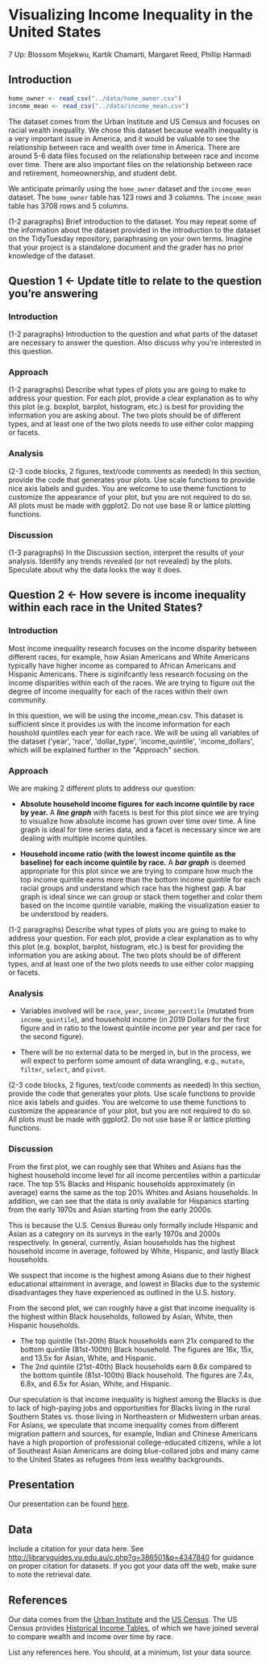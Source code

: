 Visualizing Income Inequality in the United States
================
7 Up: Blossom Mojekwu, Kartik Chamarti, Margaret Reed, Phillip Harmadi

## Introduction

``` r
home_owner <- read_csv("../data/home_owner.csv")
income_mean <- read_csv("../data/income_mean.csv")
```

The dataset comes from the Urban Institute and US Census and focuses on
racial wealth inequality. We chose this dataset because wealth
inequality is a very important issue in America, and it would be
valuable to see the relationship between race and wealth over time in
America. There are around 5-6 data files focused on the relationship
between race and income over time. There are also important files on the
relationship between race and retirement, homeownership, and student
debt.

We anticipate primarily using the `home_owner` dataset and the
`income_mean` dataset. The `home_owner` table has 123 rows and 3
columns. The `income_mean` table has 3708 rows and 5 columns.

(1-2 paragraphs) Brief introduction to the dataset. You may repeat some
of the information about the dataset provided in the introduction to the
dataset on the TidyTuesday repository, paraphrasing on your own terms.
Imagine that your project is a standalone document and the grader has no
prior knowledge of the dataset.

## Question 1 &lt;- Update title to relate to the question you’re answering

### Introduction

(1-2 paragraphs) Introduction to the question and what parts of the
dataset are necessary to answer the question. Also discuss why you’re
interested in this question.

### Approach

(1-2 paragraphs) Describe what types of plots you are going to make to
address your question. For each plot, provide a clear explanation as to
why this plot (e.g. boxplot, barplot, histogram, etc.) is best for
providing the information you are asking about. The two plots should be
of different types, and at least one of the two plots needs to use
either color mapping or facets.

### Analysis

(2-3 code blocks, 2 figures, text/code comments as needed) In this
section, provide the code that generates your plots. Use scale functions
to provide nice axis labels and guides. You are welcome to use theme
functions to customize the appearance of your plot, but you are not
required to do so. All plots must be made with ggplot2. Do not use base
R or lattice plotting functions.

### Discussion

(1-3 paragraphs) In the Discussion section, interpret the results of
your analysis. Identify any trends revealed (or not revealed) by the
plots. Speculate about why the data looks the way it does.

## Question 2 &lt;- How severe is income inequality within each race in the United States?

### Introduction

Most income inequality research focuses on the income disparity between 
different races, for example, how Asian Americans and White Americans
typically have higher income as compared to African Americans and 
Hispanic Americans. There is siginifcantly less research focusing on
the income disparities within each of the races. We are trying to 
figure out the degree of income inequality for each of the races
within their own community.

In this question, we will be using the income_mean.csv. This dataset
is sufficient since it provides us with the income information for
each houshold quintiles each year for each race. We will be using all 
variables of the dataset ('year', 'race', 'dollar_type', 
'income_quintile', 'income_dollars', which will be explained further 
in the "Approach" section.

### Approach

We are making 2 different plots to address our question:

  - **Absolute household income figures for each income quintile by race by 
    year.** A ***line graph*** with facets is best for this plot since we are 
    trying to visualize how absolute income has grown over time over time.
    A line graph is ideal for time series data, and a facet is necessary since
    we are dealing with multiple income quintiles.

  - **Household income ratio (with the lowest income quintile as the baseline) 
    for each income quintile by race.** A ***bar graph*** is deemed appropriate 
    for this plot since we are trying to compare how much the top income quintile 
    earns more than the bottom income quintile for each racial groups and
    understand which race has the highest gap. A bar graph is ideal since we can 
    group or stack them together and color them based on the income quintile
    variable, making the visualization easier to be understood by readers.
  
  (1-2 paragraphs) Describe what types of plots you are going to make to
address your question. For each plot, provide a clear explanation as to
why this plot (e.g. boxplot, barplot, histogram, etc.) is best for
providing the information you are asking about. The two plots should be
of different types, and at least one of the two plots needs to use
either color mapping or facets.

### Analysis

  - Variables involved will be `race`, `year`, `income_percentile`
    (mutated from `income_quintile`), and household income (in 2019
    Dollars for the first figure and in ratio to the lowest quintile
    income per year and per race for the second figure).

  - There will be no external data to be merged in, but in the process,
    we will expect to perform some amount of data wrangling, e.g.,
    `mutate`, `filter`, `select`, and `pivot`.

(2-3 code blocks, 2 figures, text/code comments as needed) In this
section, provide the code that generates your plots. Use scale functions
to provide nice axis labels and guides. You are welcome to use theme
functions to customize the appearance of your plot, but you are not
required to do so. All plots must be made with ggplot2. Do not use base
R or lattice plotting functions.

### Discussion

From the first plot, we can roughly see that Whites and Asians has the highest
household income level for all income percentiles within a particular race.
The top 5% Blacks and Hispanic households approximately (in average) earns the 
same as the top 20% Whites and Asians households. In addition, we can see that
the data is only available for Hispanics starting from the early 1970s and 
Asian starting from the early 2000s. 

This is because the U.S. Census Bureau only formally include Hispanic and Asian 
as a category on its surveys in the early 1970s and 2000s respectively. 
In general, currently, Asian households has the highest household income in 
average, followed by White, Hispanic, and lastly Black households.

We suspect that income is the highest among Asians due to their highest
educational attainment in average, and lowest in Blacks due to the systemic
disadvantages they have experienced as outlined in the U.S. history.

From the second plot, we can roughly have a gist that income inequality is the
highest within Black households, followed by Asian, White, then Hispanic 
households. 
  - The top quintile (1st-20th) Black households earn 21x compared to
    the bottom quintile (81st-100th) Black household. The figures are 16x, 15x, and 
    13.5x for Asian, White, and Hispanic.
  - The 2nd quintile (21st-40th) Black households earn 8.6x compared to
    the bottom quintile (81st-100th) Black household. The figures are 7.4x, 6.8x, and 
    6.5x for Asian, White, and Hispanic.
    
Our speculation is that income inequality is highest among the Blacks is due to 
lack of high-paying jobs and opportunities for Blacks living in the rural Southern 
States vs. those living in Northeastern or Midwestern urban areas. For Asians,
we speculate that income inequality comes from different migration pattern and 
sources, for example, Indian and Chinese Americans have a high proportion of
professional college-educated citizens, while a lot of Southeast Asian Americans
are doing blue-collared jobs and many came to the United States as refugees
from less wealthy backgrounds.

## Presentation

Our presentation can be found [here](presentation/presentation.html).

## Data

Include a citation for your data here. See
<http://libraryguides.vu.edu.au/c.php?g=386501&p=4347840> for guidance
on proper citation for datasets. If you got your data off the web, make
sure to note the retrieval date.

## References

Our data comes from the [Urban Institute](https://apps.urban.org/features/wealth-inequality-charts/) 
and the [US Census](https://www.census.gov/data/tables/time-series/demo/income-poverty/historical-income-households.html). 
The US Census provides [Historical Income Tables](https://www.census.gov/data/tables/time-series/demo/income-poverty/historical-income-households.html), 
of which we have joined several to compare wealth and income over time by race.

List any references here. You should, at a minimum, list your data
source.
